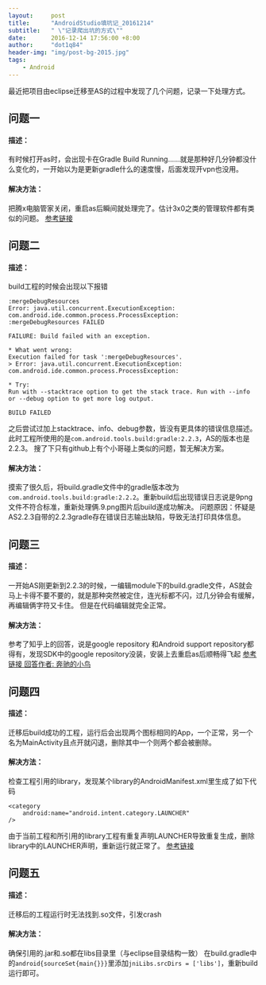 ```yaml
---
layout:     post
title:      "AndroidStudio填坑记_20161214"
subtitle:   " \"记录爬出坑的方式\""
date:       2016-12-14 17:56:00 +8:00
author:     "dot1q84"
header-img: "img/post-bg-2015.jpg"
tags:
    - Android
---
```

最近把项目由eclipse迁移至AS的过程中发现了几个问题，记录一下处理方式。
 
## 问题一
#### 描述：
有时候打开as时，会出现卡在Gradle Build Running......就是那种好几分钟都没什么变化的，一开始以为是更新gradle什么的速度慢，后面发现开vpn也没用。
#### 解决方法：
把腾x电脑管家关闭，重启as后瞬间就处理完了。估计3x0之类的管理软件都有类似的问题。
[参考链接](http://blog.csdn.net/hwe_xc/article/details/51074845)

## 问题二
#### 描述：
build工程的时候会出现以下报错

	:mergeDebugResources
	Error: java.util.concurrent.ExecutionException: com.android.ide.common.process.ProcessException: 
	:mergeDebugResources FAILED
	
	FAILURE: Build failed with an exception.
	
	* What went wrong:
	Execution failed for task ':mergeDebugResources'.
	> Error: java.util.concurrent.ExecutionException: com.android.ide.common.process.ProcessException: 
	
	* Try:
	Run with --stacktrace option to get the stack trace. Run with --info or --debug option to get more log output.
	
	BUILD FAILED
	

之后尝试过加上stacktrace、info、debug参数，皆没有更具体的错误信息描述。
此时工程所使用的是`com.android.tools.build:gradle:2.2.3`，AS的版本也是2.2.3。
搜了下只有github上有个小哥碰上类似的问题，暂无解决方案。
 
#### 解决方法：
摸索了很久后，将build.gradle文件中的gradle版本改为`com.android.tools.build:gradle:2.2.2`。重新build后出现错误日志说是9png文件不符合标准，重新处理俩.9.png图片后build遂成功解决。
问题原因：怀疑是AS2.2.3自带的2.2.3gradle存在错误日志输出缺陷，导致无法打印具体信息。
 
 
## 问题三
#### 描述：
一开始AS刚更新到2.2.3的时候，一编辑module下的build.gradle文件，AS就会马上卡得不要不要的，就是那种突然被定住，连光标都不闪，过几分钟会有缓解，再编辑俩字符又卡住。
但是在代码编辑就完全正常。
#### 解决方法：
参考了知乎上的回答，说是google repository 和Android support repository都得有，发现SDK中的google repository没装，安装上去重启as后顺畅得飞起
[参考链接 回答作者: 奔驰的小鸟](http://zhihu.com/question/51285782/answer/131439051)
 
 
## 问题四
#### 描述：
迁移后build成功的工程，运行后会出现两个图标相同的App，一个正常，另一个名为MainActivity且点开就闪退，删除其中一个则两个都会被删除。
#### 解决方法：
检查工程引用的library，发现某个library的AndroidManifest.xml里生成了如下代码

	<category
		android:name="android.intent.category.LAUNCHER"
	/>

由于当前工程和所引用的library工程有重复声明LAUNCHER导致重复生成，删除library中的LAUNCHER声明，重新运行就正常了。
[参考链接](http://blog.csdn.net/y505772146/article/details/47859907)
 
## 问题五
#### 描述：
迁移后的工程运行时无法找到.so文件，引发crash
 
#### 解决方法：
确保引用的.jar和.so都在libs目录里（与eclipse目录结构一致）
在build.gradle中的`android{sourceSet{main{}}}`里添加`jniLibs.srcDirs = ['libs']`，重新build运行即可。

